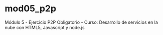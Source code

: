 # mod05_p2p
Módulo 5 - Ejercicio P2P Obligatorio - Curso: Desarrollo de servicios en la nube con HTML5, Javascript y node.js
